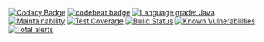 [![Codacy Badge](https://api.codacy.com/project/badge/Grade/adabd70208404671bde2a54631bd56cb)](https://www.codacy.com/manual/IncPlusPlus/bigtoolbox-io?utm_source=github.com&amp;utm_medium=referral&amp;utm_content=IncPlusPlus/bigtoolbox-io&amp;utm_campaign=Badge_Grade)
[![codebeat badge](https://codebeat.co/badges/cd58f469-f95d-4585-a670-57e7a390a0f9)](https://codebeat.co/projects/github-com-incplusplus-bigtoolbox-io-master)
[![Language grade: Java](https://img.shields.io/lgtm/grade/java/g/IncPlusPlus/bigtoolbox-io.svg?logo=lgtm&logoWidth=18)](https://lgtm.com/projects/g/IncPlusPlus/bigtoolbox-io/context:java)
[![Maintainability](https://api.codeclimate.com/v1/badges/ae2d582b81955cd5a42d/maintainability)](https://codeclimate.com/github/IncPlusPlus/bigtoolbox-io/maintainability)
[![Test Coverage](https://api.codeclimate.com/v1/badges/ae2d582b81955cd5a42d/test_coverage)](https://codeclimate.com/github/IncPlusPlus/bigtoolbox-io/test_coverage)
[![Build Status](https://travis-ci.com/IncPlusPlus/bigtoolbox-io.svg?branch=master)](https://travis-ci.com/IncPlusPlus/bigtoolbox-io)
[![Known Vulnerabilities](https://snyk.io//test/github/IncPlusPlus/bigtoolbox-io/badge.svg?targetFile=pom.xml)](https://snyk.io//test/github/IncPlusPlus/bigtoolbox-io?targetFile=pom.xml)
[![Total alerts](https://img.shields.io/lgtm/alerts/g/IncPlusPlus/bigtoolbox-io.svg?logo=lgtm&logoWidth=18)](https://lgtm.com/projects/g/IncPlusPlus/bigtoolbox-io/alerts/)